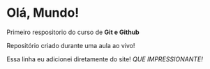 # Olá, Mundo!
 Primeiro respositorio do curso de **Git e Github**

 Repositório criado durante uma aula ao vivo!
 
 Essa linha eu adicionei diretamente do site! *QUE IMPRESSIONANTE!*
